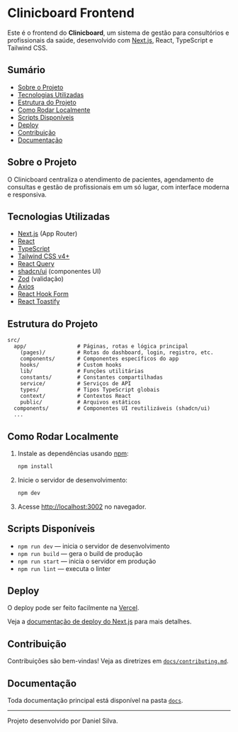 # Clinicboard Frontend

Este é o frontend do **Clinicboard**, um sistema de gestão para consultórios e profissionais da saúde, desenvolvido com [Next.js](https://nextjs.org), React, TypeScript e Tailwind CSS.

## Sumário

- [Sobre o Projeto](#sobre-o-projeto)
- [Tecnologias Utilizadas](#tecnologias-utilizadas)
- [Estrutura do Projeto](#estrutura-do-projeto)
- [Como Rodar Localmente](#como-rodar-localmente)
- [Scripts Disponíveis](#scripts-disponíveis)
- [Deploy](#deploy)
- [Contribuição](#contribuição)
- [Documentação](#documentação)

## Sobre o Projeto

O Clinicboard centraliza o atendimento de pacientes, agendamento de consultas e gestão de profissionais em um só lugar, com interface moderna e responsiva.

## Tecnologias Utilizadas

- [Next.js](https://nextjs.org) (App Router)
- [React](https://react.dev)
- [TypeScript](https://www.typescriptlang.org)
- [Tailwind CSS v4+](https://tailwindcss.com)
- [React Query](https://tanstack.com/query/latest)
- [shadcn/ui](https://ui.shadcn.com) (componentes UI)
- [Zod](https://zod.dev) (validação)
- [Axios](https://axios-http.com)
- [React Hook Form](https://react-hook-form.com)
- [React Toastify](https://fkhadra.github.io/react-toastify/)

## Estrutura do Projeto

```
src/
  app/                # Páginas, rotas e lógica principal
    (pages)/          # Rotas do dashboard, login, registro, etc.
    components/       # Componentes específicos do app
    hooks/            # Custom hooks
    lib/              # Funções utilitárias
    constants/        # Constantes compartilhadas
    service/          # Serviços de API
    types/            # Tipos TypeScript globais
    context/          # Contextos React
    public/           # Arquivos estáticos
  components/         # Componentes UI reutilizáveis (shadcn/ui)
  ...
```

## Como Rodar Localmente

1. Instale as dependências usando [npm](https://www.npmjs.com/):

   ```bash
   npm install
   ```

2. Inicie o servidor de desenvolvimento:

   ```bash
   npm dev
   ```

3. Acesse [http://localhost:3002](http://localhost:3002) no navegador.

## Scripts Disponíveis

- `npm run dev` — inicia o servidor de desenvolvimento
- `npm run build` — gera o build de produção
- `npm run start` — inicia o servidor em produção
- `npm run lint` — executa o linter

## Deploy

O deploy pode ser feito facilmente na [Vercel](https://vercel.com/new?utm_medium=default-template&filter=next.js&utm_source=create-next-app&utm_campaign=create-next-app-readme).

Veja a [documentação de deploy do Next.js](https://nextjs.org/docs/app/building-your-application/deploying) para mais detalhes.

## Contribuição

Contribuições são bem-vindas! Veja as diretrizes em [`docs/contributing.md`](docs/contributing.md).

## Documentação

Toda documentação principal está disponível na pasta [`docs`](docs).

---

Projeto desenvolvido por Daniel Silva.